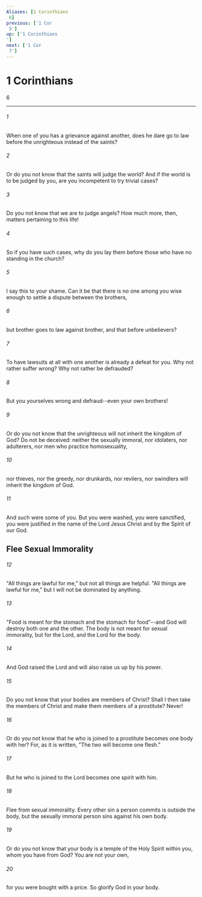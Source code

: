 ```yaml
---
Aliases: [1 Corinthians 6]
previous: ['1 Cor 5']
up: ['1 Corinthians']
next: ['1 Cor 7']
---
```

# 1 Corinthians 6

***
 

###### 1 
When one of you has a grievance against another, does he dare go to law before the unrighteous instead of the saints?  

###### 2 
Or do you not know that the saints will judge the world? And if the world is to be judged by you, are you incompetent to try trivial cases?  

###### 3 
Do you not know that we are to judge angels? How much more, then, matters pertaining to this life!  

###### 4 
So if you have such cases, why do you lay them before those who have no standing in the church?  

###### 5 
I say this to your shame. Can it be that there is no one among you wise enough to settle a dispute between the brothers,  

###### 6 
but brother goes to law against brother, and that before unbelievers?  

###### 7 
To have lawsuits at all with one another is already a defeat for you. Why not rather suffer wrong? Why not rather be defrauded?  

###### 8 
But you yourselves wrong and defraud--even your own brothers!  

###### 9 
Or do you not know that the unrighteous will not inherit the kingdom of God? Do not be deceived: neither the sexually immoral, nor idolaters, nor adulterers, nor men who practice homosexuality,  

###### 10 
nor thieves, nor the greedy, nor drunkards, nor revilers, nor swindlers will inherit the kingdom of God.  

###### 11 
And such were some of you. But you were washed, you were sanctified, you were justified in the name of the Lord Jesus Christ and by the Spirit of our God.  ## Flee Sexual Immorality  

###### 12 
"All things are lawful for me," but not all things are helpful. "All things are lawful for me," but I will not be dominated by anything.  

###### 13 
"Food is meant for the stomach and the stomach for food"--and God will destroy both one and the other. The body is not meant for sexual immorality, but for the Lord, and the Lord for the body.  

###### 14 
And God raised the Lord and will also raise us up by his power.  

###### 15 
Do you not know that your bodies are members of Christ? Shall I then take the members of Christ and make them members of a prostitute? Never!  

###### 16 
Or do you not know that he who is joined to a prostitute becomes one body with her? For, as it is written, "The two will become one flesh."  

###### 17 
But he who is joined to the Lord becomes one spirit with him.  

###### 18 
Flee from sexual immorality. Every other sin a person commits is outside the body, but the sexually immoral person sins against his own body.  

###### 19 
Or do you not know that your body is a temple of the Holy Spirit within you, whom you have from God? You are not your own,  

###### 20 
for you were bought with a price. So glorify God in your body.
